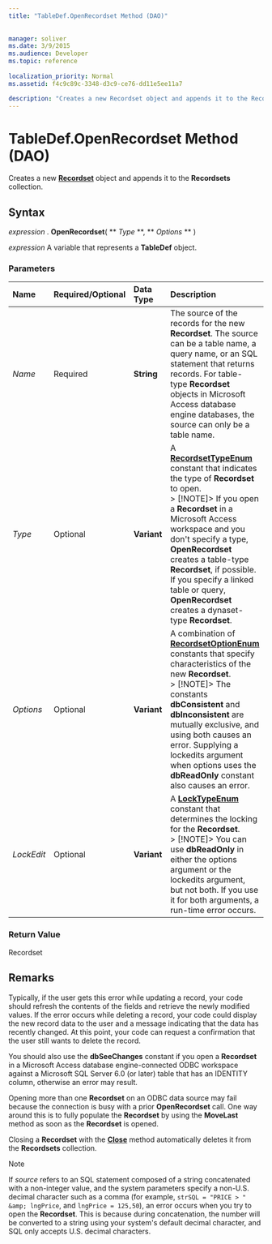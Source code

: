 ```yaml
---
title: "TableDef.OpenRecordset Method (DAO)"
 
 
manager: soliver
ms.date: 3/9/2015
ms.audience: Developer
ms.topic: reference
  
localization_priority: Normal
ms.assetid: f4c9c89c-3348-d3c9-ce76-dd11e5ee11a7

description: "Creates a new Recordset object and appends it to the Recordsets collection."
---
```


# TableDef.OpenRecordset Method (DAO)

Creates a new **[Recordset](recordset-object-dao.md)** object and appends it to the **Recordsets** collection. 
  
## Syntax

 *expression*  . **OpenRecordset**( ** *Type* **, ** *Options* ** ) 
  
 *expression*  A variable that represents a **TableDef** object. 
  
### Parameters

|**Name**|**Required/Optional**|**Data Type**|**Description**|
|:-----|:-----|:-----|:-----|
| _Name_ <br/> |Required  <br/> |**String** <br/> |The source of the records for the new **Recordset**. The source can be a table name, a query name, or an SQL statement that returns records. For table-type **Recordset** objects in Microsoft Access database engine databases, the source can only be a table name.  <br/> |
| _Type_ <br/> |Optional  <br/> |**Variant** <br/> |A **[RecordsetTypeEnum](recordsettypeenum-enumeration-dao.md)** constant that indicates the type of **Recordset** to open.  <br/> > [!NOTE]> If you open a **Recordset** in a Microsoft Access workspace and you don't specify a type, **OpenRecordset** creates a table-type **Recordset**, if possible. If you specify a linked table or query, **OpenRecordset** creates a dynaset-type **Recordset**.           |
| _Options_ <br/> |Optional  <br/> |**Variant** <br/> |A combination of **[RecordsetOptionEnum](recordsetoptionenum-enumeration-dao.md)** constants that specify characteristics of the new **Recordset**.  <br/> > [!NOTE]> The constants **dbConsistent** and **dbInconsistent** are mutually exclusive, and using both causes an error. Supplying a lockedits argument when options uses the **dbReadOnly** constant also causes an error.           |
| _LockEdit_ <br/> |Optional  <br/> |**Variant** <br/> |A **[LockTypeEnum](locktypeenum-enumeration-dao.md)** constant that determines the locking for the **Recordset**.  <br/> > [!NOTE]> You can use **dbReadOnly** in either the options argument or the lockedits argument, but not both. If you use it for both arguments, a run-time error occurs.           |
   
### Return Value

Recordset
  
## Remarks

Typically, if the user gets this error while updating a record, your code should refresh the contents of the fields and retrieve the newly modified values. If the error occurs while deleting a record, your code could display the new record data to the user and a message indicating that the data has recently changed. At this point, your code can request a confirmation that the user still wants to delete the record.
  
You should also use the **dbSeeChanges** constant if you open a **Recordset** in a Microsoft Access database engine-connected ODBC workspace against a Microsoft SQL Server 6.0 (or later) table that has an IDENTITY column, otherwise an error may result. 
  
Opening more than one **Recordset** on an ODBC data source may fail because the connection is busy with a prior **OpenRecordset** call. One way around this is to fully populate the **Recordset** by using the **MoveLast** method as soon as the **Recordset** is opened. 
  
Closing a **Recordset** with the **[Close](connection-close-method-dao.md)** method automatically deletes it from the **Recordsets** collection. 
  
> [!NOTE]
> If  *source*  refers to an SQL statement composed of a string concatenated with a non-integer value, and the system parameters specify a non-U.S. decimal character such as a comma (for example,  `strSQL = "PRICE > " &amp; lngPrice`, and  `lngPrice = 125,50`), an error occurs when you try to open the **Recordset**. This is because during concatenation, the number will be converted to a string using your system's default decimal character, and SQL only accepts U.S. decimal characters. 
  

